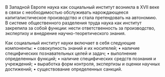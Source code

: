 В Западной Европе наука как социальный институт возникла в XVII веке в связи с необходимостью обслуживать нарождающееся капиталистическое производство и стала претендовать на автономию. В системе общественного разделения труда наука как институт закрепила за собой функции: нести ответственность за производство, экспертизу и внедрение научно-теоретического знания.

Как социальный институт науки включает в себя следующие компоненты:
• совокупность знаний и их носителей;
• наличие специфических познавательных целей и задач;
• выполнение определенных функций;
• наличие специфических средств познания и учреждений;
• выработка форм контроля, экспертизы и оценки научных достижений;
• существование определенных санкций.
